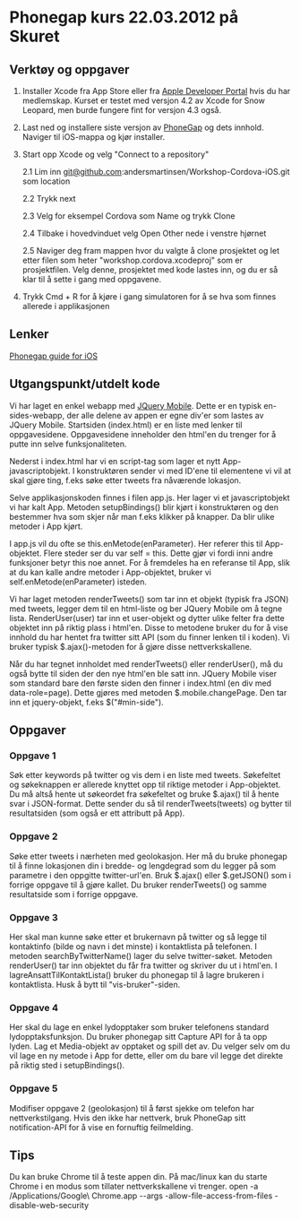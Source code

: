 # Phonegap kurs 22.03.2012 på Skuret

## Verktøy og oppgaver

1.  Installer Xcode fra App Store eller fra [Apple Developer Portal](https://developer.apple.com/) hvis du har medlemskap. Kurset er testet med versjon 4.2 av Xcode for Snow Leopard, men burde fungere fint for versjon 4.3 også.
2.  Last ned og installere siste versjon av [PhoneGap](http://phonegap.com/download) og dets innhold. Naviger til iOS-mappa og kjør installer.
3.  Start opp Xcode og velg "Connect to a repository"

    2.1 Lim inn git@github.com:andersmartinsen/Workshop-Cordova-iOS.git som location
    
    2.2 Trykk next
    
    2.3 Velg for eksempel Cordova som Name og trykk Clone
    
    2.4 Tilbake i hovedvinduet velg Open Other nede i venstre hjørnet
    
    2.5 Naviger deg fram mappen hvor du valgte å clone prosjektet og let etter filen som heter "workshop.cordova.xcodeproj" som er prosjektfilen. Velg denne, prosjektet med kode lastes inn, og du er så klar til å sette i gang med oppgavene.
4.  Trykk Cmd + R for å kjøre i gang simulatoren for å se hva som finnes allerede i applikasjonen

## Lenker

[Phonegap guide for iOS](http://phonegap.com/start#ios-x4)

## Utgangspunkt/utdelt kode

Vi har laget en enkel webapp med [JQuery Mobile](http://jquerymobile.com/demos/1.1.0-rc.1/). Dette er en typisk en-sides-webapp, der alle delene av appen er egne div'er som lastes av JQuery Mobile. Startsiden (index.html) er en liste med lenker til oppgavesidene. Oppgavesidene inneholder den html'en du trenger for å putte inn selve funksjonaliteten.

Nederst i index.html har vi en script-tag som lager et nytt App-javascriptobjekt. I konstruktøren sender vi med ID'ene til elementene vi vil at skal gjøre ting, f.eks søke etter tweets fra nåværende lokasjon.

Selve applikasjonskoden finnes i filen app.js. Her lager vi et javascriptobjekt vi har kalt App. Metoden setupBindings() blir kjørt i konstruktøren og den bestemmer hva som skjer når man f.eks klikker på knapper. Da blir ulike metoder i App kjørt.

I app.js vil du ofte se this.enMetode(enParameter). Her referer this til App-objektet. Flere steder ser du var self = this. Dette gjør vi fordi inni andre funksjoner betyr this noe annet. For å fremdeles ha en referanse til App, slik at du kan kalle andre metoder i App-objektet, bruker vi self.enMetode(enParameter) isteden.

Vi har laget metoden renderTweets() som tar inn et objekt (typisk fra JSON) med tweets, legger dem til en html-liste og ber JQuery Mobile om å tegne lista. RenderUser(user) tar inn et user-objekt og dytter ulike felter fra dette objektet inn på riktig plass i html'en. Disse to metodene bruker du for å vise innhold du har hentet fra twitter sitt API (som du finner lenken til i koden). Vi bruker typisk $.ajax()-metoden for å gjøre disse nettverkskallene.

Når du har tegnet innholdet med renderTweets() eller renderUser(), må du også bytte til siden der den nye html'en ble satt inn. JQuery Mobile viser som standard bare den første siden den finner i index.html (en div med data-role=page). Dette gjøres med metoden $.mobile.changePage. Den tar inn et jquery-objekt, f.eks $("#min-side").

## Oppgaver

### Oppgave 1
Søk etter keywords på twitter og vis dem i en liste med tweets. Søkefeltet og søkeknappen er allerede knyttet opp til riktige metoder i App-objektet. Du må altså hente ut søkeordet fra søkefeltet og bruke $.ajax() til å hente svar i JSON-format. Dette sender du så til renderTweets(tweets) og bytter til resultatsiden (som også er ett attributt på App).

### Oppgave 2
Søke etter tweets i nærheten med geolokasjon. Her må du bruke phonegap til å finne lokasjonen din i bredde- og lengdegrad som du legger på som parametre i den oppgitte twitter-url'en. Bruk $.ajax() eller $.getJSON() som i forrige oppgave til å gjøre kallet. Du bruker renderTweets() og samme resultatside som i forrige oppgave.

### Oppgave 3
Her skal man kunne søke etter et brukernavn på twitter og så legge til kontaktinfo (bilde og navn i det minste) i kontaktlista på telefonen. I metoden searchByTwitterName() lager du selve twitter-søket. Metoden renderUser() tar inn objektet du får fra twitter og skriver du ut i html'en. I lagreAnsattTilKontaktLista() bruker du phonegap til å lagre brukeren i kontaktlista. Husk å bytt til "vis-bruker"-siden.

### Oppgave 4
Her skal du lage en enkel lydopptaker som bruker telefonens standard lydopptaksfunksjon. Du bruker phonegap sitt Capture API for å ta opp lyden. Lag et Media-objekt av opptaket og spill det av. Du velger selv om du vil lage en ny metode i App for dette, eller om du bare vil legge det direkte på riktig sted i setupBindings().

### Oppgave 5
Modifiser oppgave 2 (geolokasjon) til å først sjekke om telefon har nettverkstilgang. Hvis den ikke har nettverk, bruk PhoneGap sitt notification-API for å vise en fornuftig feilmelding.


## Tips

Du kan bruke Chrome til å teste appen din. På mac/linux kan du starte Chrome i en modus som tillater nettverkskallene vi trenger.
open -a /Applications/Google\ Chrome.app --args  -allow-file-access-from-files -disable-web-security